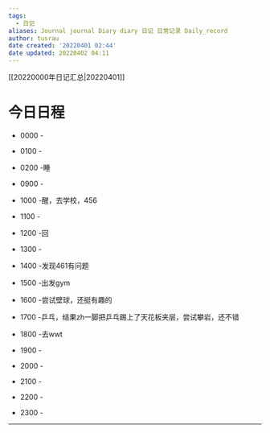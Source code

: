 ```yaml
---
tags:
  - 日记
aliases: Journal journal Diary diary 日记 日常记录 Daily_record
author: tusrau
date created: '20220401 02:44'
date updated: 20220402 04:11
---
```


[[20220000年日记汇总|20220401]]

# 今日日程

- 0000 -
- 0100 -
- 0200 -睡

- 0900 -
- 1000 -醒，去学校，456
- 1100 -
- 1200 -回
- 1300 -
- 1400 -发现461有问题
- 1500 -出发gym
- 1600 -尝试壁球，还挺有趣的
- 1700 -乒乓，结果zh一脚把乒乓踢上了天花板夹层，尝试攀岩，还不错
- 1800 -去wwt

- 1900 -
- 2000 -
- 2100 -
- 2200 -
- 2300 -

---
